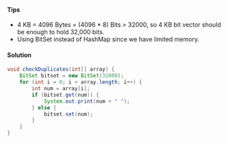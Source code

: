 #### Tips

- 4 KB = 4096 Bytes = (4096 * 8) Bits > 32000, so 4 KB bit vector should be enough to hold 32,000 bits.
- Using BitSet instead of HashMap since we have limited memory.

#### Solution

```java
void checkDuplicates(int[] array) {
    BitSet bitset = new BitSet(32000);
    for (int i = 0; i < array.length; i++) {
        int num = array[i];
        if (bitset.get(num)) {
            System.out.print(num + " ");
        } else {
            bitset.set(num);
        }
    }
}
```
